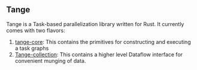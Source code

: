 Tange
---

Tange is a Task-based parallelization library written for Rust.  It currently comes with two flavors:

1. [tange-core](tange-core): This contains the primitives for constructing and executing a task graphs
2. [Tange-collection](tange-collection): This contains a higher level Dataflow interface for convenient munging of data.
